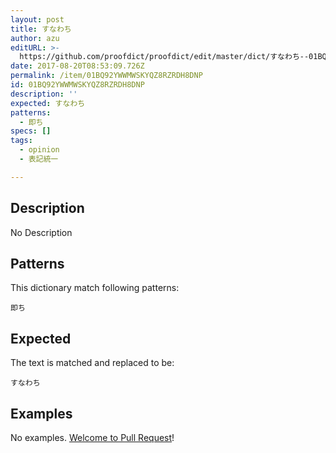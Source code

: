 ```yaml
---
layout: post
title: すなわち
author: azu
editURL: >-
  https://github.com/proofdict/proofdict/edit/master/dict/すなわち--01BQ92YWWMWSKYQZ8RZRDH8DNP.yml
date: 2017-08-20T08:53:09.726Z
permalink: /item/01BQ92YWWMWSKYQZ8RZRDH8DNP
id: 01BQ92YWWMWSKYQZ8RZRDH8DNP
description: ''
expected: すなわち
patterns:
  - 即ち
specs: []
tags:
  - opinion
  - 表記統一

---
```


## Description

No Description 

## Patterns

This dictionary match following patterns:

    即ち

## Expected

The text is matched and replaced to be:

    すなわち

## Examples

No examples. [Welcome to Pull Request](https://github.com/proofdict/proofdict/edit/master/dict/すなわち--01BQ92YWWMWSKYQZ8RZRDH8DNP.yml)!

